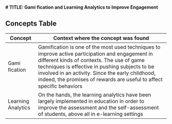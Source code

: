 **# TITLE: Gami ﬁcation and Learning Analytics to Improve Engagement**

## Concepts Table
| Concept | Context where the concept was found |
|-----------|----------|
| Gami ﬁcation | Gamiﬁcation is one of the most used techniques to improve active participation and engagement in different kinds of contexts. The use of game techniques is effective in pushing subjects to be involved in an activity. Since the early childhood, indeed, the promises of rewards are useful to affect speciﬁc behaviors |
| Learning Analytics | On the hands, the learning analytics have been largely implemented in education in order to improve the assessment and the self-assessment of students, above all in e-learning settings |